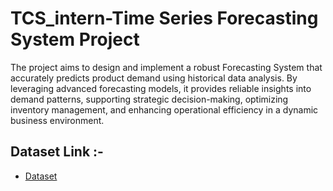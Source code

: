 # TCS_intern-Time Series Forecasting System Project 

The project aims to design and implement a robust Forecasting System that accurately predicts product demand using historical data analysis. By leveraging advanced forecasting models, it provides reliable insights into demand patterns, supporting strategic decision-making, optimizing inventory management, and enhancing operational efficiency in a dynamic business environment.

## Dataset Link :-
- <a href="https://www.kaggle.com/competitions/demand-forecasting-kernels-only/data">Dataset</a>
